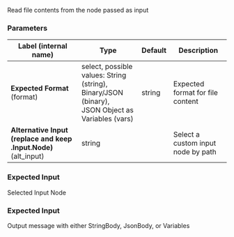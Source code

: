 
 Read file contents from the node passed as input

### Parameters
|Label (internal name)|Type|Default|Description|
|---|---|---|---|
|**Expected Format** (format)|select, possible values: String (string),<br/>Binary/JSON (binary),<br/>JSON Object as Variables (vars)|string|Expected format for file content|
|**Alternative Input (replace and keep .Input.Node)** (alt_input)|string|<no value>|Select a custom input node by path|



### Expected Input
Selected Input Node


### Expected Input
Output message with either StringBody, JsonBody, or Variables


